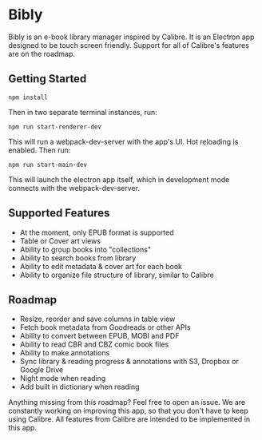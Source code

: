 # Bibly

Bibly is an e-book library manager inspired by Calibre. It is an Electron app designed to be touch screen friendly. Support for all of Calibre's features are on the roadmap.

## Getting Started

```
npm install
```

Then in two separate terminal instances, run:

```
npm run start-renderer-dev
```

This will run a webpack-dev-server with the app's UI. Hot reloading is enabled. Then run:

```
npm run start-main-dev
```

This will launch the electron app itself, which in development mode connects with the webpack-dev-server.

## Supported Features

- At the moment, only EPUB format is supported
- Table or Cover art views
- Ability to group books into "collections"
- Ability to search books from library
- Ability to edit metadata & cover art for each book
- Ability to organize file structure of library, similar to Calibre

## Roadmap

- Resize, reorder and save columns in table view
- Fetch book metadata from Goodreads or other APIs
- Ability to convert between EPUB, MOBI and PDF
- Ability to read CBR and CBZ comic book files
- Ability to make annotations
- Sync library & reading progress & annotations with S3, Dropbox or Google Drive
- Night mode when reading
- Add built in dictionary when reading

Anything missing from this roadmap? Feel free to open an issue. We are constantly working on improving this app, so that you don't have to keep using Calibre. All features from Calibre are intended to be implemented in this app.
